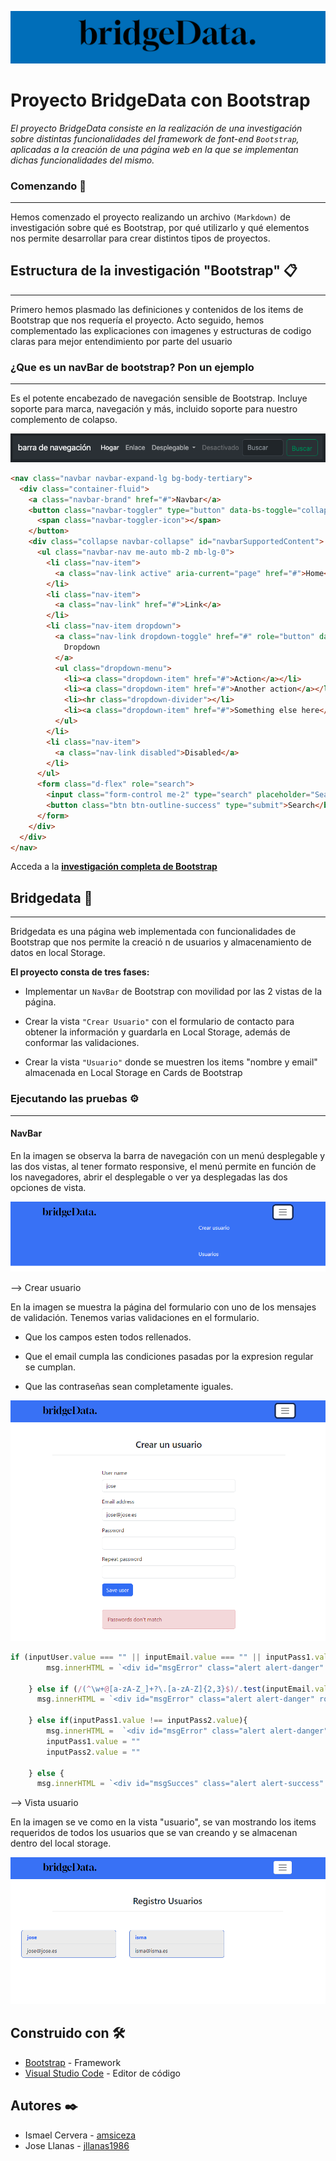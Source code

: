 ![Img](./media/bridgeData.jpg)
# Proyecto BridgeData con Bootstrap


_El proyecto BridgeData consiste en la realización de una investigación sobre distintas funcionalidades del framework de font-end ```Bootstrap```, aplicadas a la creación de una página web en la que se implementan dichas funcionalidades del mismo._

### **Comenzando** 🚀
---
Hemos comenzado el proyecto realizando un archivo ```(Markdown)``` de investigación sobre qué es Bootstrap, por qué utilizarlo y qué elementos nos permite desarrollar para crear distintos tipos de proyectos.

## **Estructura de la investigación "Bootstrap"** 📋
---
Primero hemos plasmado las definiciones y contenidos de los items de Bootstrap que nos requería el proyecto. Acto seguido, hemos complementado las explicaciones con imagenes y estructuras de codigo claras para mejor entendimiento por parte del usuario

###  ¿Que es un navBar de bootstrap? Pon un ejemplo
---
Es el potente encabezado de navegación sensible de Bootstrap. Incluye soporte para marca, navegación y más, incluido soporte para nuestro complemento de colapso.

![imagen](/media/navbar.png)

```html
<nav class="navbar navbar-expand-lg bg-body-tertiary">
  <div class="container-fluid">
    <a class="navbar-brand" href="#">Navbar</a>
    <button class="navbar-toggler" type="button" data-bs-toggle="collapse" data-bs-target="#navbarSupportedContent" aria-controls="navbarSupportedContent" aria-expanded="false" aria-label="Toggle navigation">
      <span class="navbar-toggler-icon"></span>
    </button>
    <div class="collapse navbar-collapse" id="navbarSupportedContent">
      <ul class="navbar-nav me-auto mb-2 mb-lg-0">
        <li class="nav-item">
          <a class="nav-link active" aria-current="page" href="#">Home</a>
        </li>
        <li class="nav-item">
          <a class="nav-link" href="#">Link</a>
        </li>
        <li class="nav-item dropdown">
          <a class="nav-link dropdown-toggle" href="#" role="button" data-bs-toggle="dropdown" aria-expanded="false">
            Dropdown
          </a>
          <ul class="dropdown-menu">
            <li><a class="dropdown-item" href="#">Action</a></li>
            <li><a class="dropdown-item" href="#">Another action</a></li>
            <li><hr class="dropdown-divider"></li>
            <li><a class="dropdown-item" href="#">Something else here</a></li>
          </ul>
        </li>
        <li class="nav-item">
          <a class="nav-link disabled">Disabled</a>
        </li>
      </ul>
      <form class="d-flex" role="search">
        <input class="form-control me-2" type="search" placeholder="Search" aria-label="Search">
        <button class="btn btn-outline-success" type="submit">Search</button>
      </form>
    </div>
  </div>
</nav>
```
Acceda a la [**investigación completa de Bootstrap**](/bootstrap.md)

##  **Bridgedata** 🔧
---
Bridgedata es una página web implementada con funcionalidades de Bootstrap que nos permite la creació n de usuarios y almacenamiento de datos en local Storage.

**El proyecto consta de tres fases:**

* Implementar un ```NavBar``` de Bootstrap con movilidad por las 2 vistas de la página.

* Crear la vista ```"Crear Usuario"``` con el formulario de contacto para obtener la información y guardarla en Local Storage, además de conformar las validaciones.

* Crear la vista ```"Usuario"``` donde se muestren los items "nombre y email" almacenada en Local Storage en Cards de Bootstrap

  
### **Ejecutando las pruebas** ⚙️
---
#### **NavBar**

En la imagen se observa la barra de navegación con un menú desplegable y las dos vistas, al tener formato responsive, el menú permite en función de los navegadores, abrir el desplegable o ver ya desplegadas las dos opciones de vista.

![imagen NavBar](/media/imgnavbar.png)

--> Crear usuario   

En la imagen se muestra la página del formulario con uno de los mensajes de validación. Tenemos varias validaciones en el formulario.

* Que los campos esten todos rellenados.

* Que el email cumpla las condiciones pasadas por la expresion regular se cumplan.

* Que las contraseñas sean completamente iguales.

![imagen vista crear usuario](/media/imgvalidacion.png)

```js
if (inputUser.value === "" || inputEmail.value === "" || inputPass1.value === "") {
        msg.innerHTML = `<div id="msgError" class="alert alert-danger" role="alert">Please enter all fields</div>`

    } else if (/(^\w+@[a-zA-Z_]+?\.[a-zA-Z]{2,3}$)/.test(inputEmail.value) !== true) {
      msg.innerHTML = `<div id="msgError" class="alert alert-danger" role="alert">Please enter a correct email</div>`

    } else if(inputPass1.value !== inputPass2.value){
        msg.innerHTML =  `<div id="msgError" class="alert alert-danger" role="alert">Passwords don't match</div>`
        inputPass1.value = ""
        inputPass2.value = ""
        
    } else {
      msg.innerHTML = `<div id="msgSucces" class="alert alert-success" role="alert">User created successfully</div>`
```

--> Vista usuario

En la imagen se ve como en la vista "usuario", se van mostrando los items requeridos de todos los usuarios que se van creando y se almacenan dentro del local storage.

![imagen vista ususario](/media/imgusuarios.png)


## Construido con 🛠️
* [Bootstrap](https://getbootstrap-com.translate.goog/?_x_tr_sl=en&_x_tr_tl=es&_x_tr_hl=es&_x_tr_pto=sc) - Framework
* [Visual Studio Code](https://code.visualstudio.com/) - Editor de código


## Autores ✒️
* Ismael Cervera - [amsiceza](https://github.com/amsiceza)
* Jose Llanas - [jllanas1986](https://github.com/jllanas1986)
